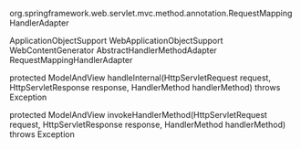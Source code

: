 org.springframework.web.servlet.mvc.method.annotation.RequestMappingHandlerAdapter


ApplicationObjectSupport
    WebApplicationObjectSupport
        WebContentGenerator
            AbstractHandlerMethodAdapter
                RequestMappingHandlerAdapter


protected ModelAndView handleInternal(HttpServletRequest request, 
            HttpServletResponse response, HandlerMethod handlerMethod) throws Exception


protected ModelAndView invokeHandlerMethod(HttpServletRequest request,
			HttpServletResponse response, HandlerMethod handlerMethod) throws Exception
